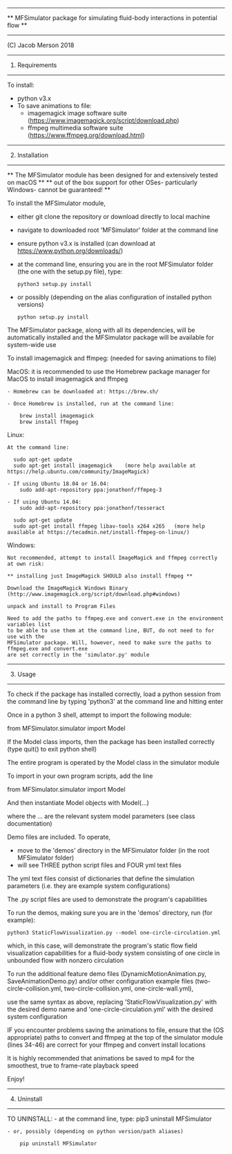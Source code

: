 ***********************************************************************************
**  MFSimulator package for simulating fluid-body interactions in potential flow **
***********************************************************************************

(C) Jacob Merson 2018

***********************************************************************************
1. Requirements
***********************************************************************************

To install:
  - python v3.x
- To save animations to file:
  - imagemagick image software suite      (https://www.imagemagick.org/script/download.php)
  - ffmpeg multimedia software suite      (https://www.ffmpeg.org/download.html)
  
  
***********************************************************************************
2. Installation
***********************************************************************************

** The MFSimulator module has been designed for and extensively tested on macOS **
** out of the box support for other OSes- particularly Windows- cannot be guaranteed! **

To install the MFSimulator module,

  - either git clone the repository or download directly to local machine
  - navigate to downloaded root 'MFSimulator' folder at the command line
  - ensure python v3.x is installed (can download at https://www.python.org/downloads/)
  - at the command line, ensuring you are in the root MFSimulator folder (the one with the setup.py file), type:
        
        python3 setup.py install
        
  - or possibly (depending on the alias configuration of installed python versions)
        
        python setup.py install
        
  The MFSimulator package, along with all its dependencies, will be automatically installed
  and the MFSimulator package will be available for system-wide use
  
To install imagemagick and ffmpeg: (needed for saving animations to file)

  MacOS:
    it is recommended to use the Homebrew package manager for MacOS to install
    imagemagick and ffmpeg
    
    - Homebrew can be downloaded at: https://brew.sh/
    
    - Once Homebrew is installed, run at the command line:
        
        brew install imagemagick
        brew install ffmpeg
        
        
  Linux:
    
    At the command line:
    
      sudo apt-get update
      sudo apt-get install imagemagick    (more help available at https://help.ubuntu.com/community/ImageMagick)

    - If using Ubuntu 18.04 or 16.04:
        sudo add-apt-repository ppa:jonathonf/ffmpeg-3
      
    - If using Ubuntu 14.04:
        sudo add-apt-repository ppa:jonathonf/tesseract
        
      sudo apt-get update
      sudo apt-get install ffmpeg libav-tools x264 x265   (more help available at https://tecadmin.net/install-ffmpeg-on-linux/)
      
      
  Windows:
  
    Not recommended, attempt to install ImageMagick and ffmpeg correctly at own risk:
    
    ** installing just ImageMagick SHOULD also install ffmpeg **
    
    Download the ImageMagick Windows Binary (http://www.imagemagick.org/script/download.php#windows)
    
    unpack and install to Program Files
    
    Need to add the paths to ffmpeg.exe and convert.exe in the environment variables list
    to be able to use them at the command line, BUT, do not need to for use with the
    MFSimulator package. Will, however, need to make sure the paths to ffmpeg.exe and convert.exe
    are set correctly in the 'simulator.py' module
    
    
***********************************************************************************
3. Usage
***********************************************************************************
      
To check if the package has installed correctly, load a python session from the command line
by typing 'python3' at the command line and hitting enter

Once in a python 3 shell, attempt to import the following module:

  from MFSimulator.simulator import Model
  
If the Model class imports, then the package has been installed correctly (type quit() to exit python shell)

The entire program is operated by the Model class in the simulator module

To import in your own program scripts, add the line
  
  from MFSimulator.simulator import Model
  
And then instantiate Model objects with Model(...)

where the ... are the relevant system model parameters (see class documentation)

Demo files are included. To operate,

  - move to the 'demos' directory in the MFSimulator folder (in the root MFSimulator folder)
  - will see THREE python script files and FOUR yml text files
  
  The yml text files consist of dictionaries that define the simulation parameters
  (i.e. they are example system configurations)
  
  The .py script files are used to demonstrate the program's capabilities
  
  To run the demos, making sure you are in the 'demos' directory, run (for example):
  
    python3 StaticFlowVisualization.py --model one-circle-circulation.yml
  
  which, in this case, will demonstrate the program's static flow field visualization
  capabilities for a fluid-body system consisting of one circle in unbounded flow with
  nonzero circulation
  
  To run the additional feature demo files (DynamicMotionAnimation.py, SaveAnimationDemo.py)
  and/or other configuration example files (two-circle-collision.yml, two-circle-collision.yml, one-circle-wall.yml),
  
  use the same syntax as above, replacing 'StaticFlowVisualization.py' with the desired demo name
  and 'one-circle-circulation.yml' with the desired system configuration
  
  IF you encounter problems saving the animations to file, ensure that the (OS appropriate) paths
  to convert and ffmpeg at the top of the simulator module (lines 34-46) are correct for your
  ffmpeg and convert install locations
  
  It is highly recommended that animations be saved to mp4 for the smoothest, true to frame-rate
  playback speed
  
Enjoy!
  
  
***********************************************************************************
4. Uninstall
***********************************************************************************
  
  TO UNINSTALL:
    - at the command line, type:
        pip3 uninstall MFSimulator
      
    - or, possibly (depending on python version/path aliases)
      
        pip uninstall MFSimulator
      
      
























